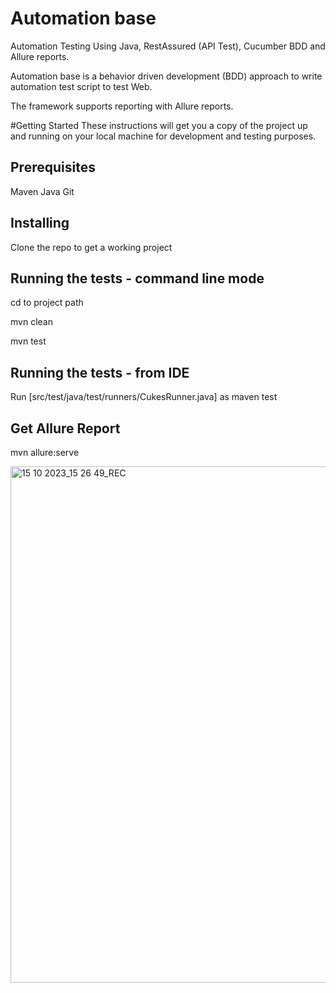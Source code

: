 # Automation base

Automation Testing Using Java, RestAssured (API Test), Cucumber BDD and Allure reports.

Automation base is a behavior driven development (BDD) approach to write automation test script to test Web.  

The framework supports reporting with Allure reports.

#Getting Started
These instructions will get you a copy of the project up and running on your local machine for development and testing purposes.

Prerequisites
--------------
Maven
Java
Git

Installing
-------------
Clone the repo to get a working project


Running the tests - command line mode
-------------------
cd to project path  

mvn clean

mvn test

Running the tests - from IDE  
-------------------
Run [src/test/java/test/runners/CukesRunner.java] as maven test

Get Allure Report
-------------
mvn allure:serve


<img width="826" alt="15 10 2023_15 26 49_REC" src="https://github.com/SDETEMRE/ApiTestCases/assets/91288077/64f0d512-d5d2-4801-b530-28c463ce666d">


